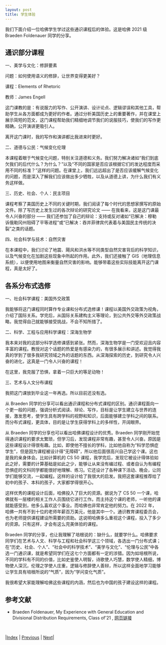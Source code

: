```yaml
---
layout: post
title: 学生体验
---
```


我们下面介绍一位哈佛学生学过这些通识课程后的体验。这是哈佛 2021 级 Braeden Foldenauer 同学的分享。

## 通识部分课程

一、美学与文化：修辞要素

问题：如何使用语义的修辞，让世界变得更美好？

课程：Elements of Rhetoric

教师：James Engell

这门课教的是：有说服力的写作、公开演讲、设计论点、逻辑谬误和其他工具，帮助学生从各方面都成为更好的作者。通过分析美国历史上的重要著作，并在课堂上展示简短的范文，这门课程帮助我们精细地调节我们的说服技巧，使我们的写作更精确，公开演讲更吸引人。

离开这门课时，我的写作和演讲都比我进来时更好。

二、道德与公民：气候变化伦理

本课程着眼于气候变化问题，特别关注道德和义务。我们努力解决诸如“我们到底欠我们的后代什么？为什么？”以及“不同的国家是否应该根据它们的发达程度而采用不同的标准？”这样的问题。在课堂上，我们远远超出了是否应该缓解气候变化的问题，而是深入了解我们应该做出多少牺牲，以及从道德上讲，为什么我们有义务这样做。

三、历史、社会、个人：民主项目

课程考察了美国历史上不同的关键时期，我们阅读了每个时代的思想家撰写的原始文件。除了写历史上发生过的各次辩论的研究论文 —— 在我看来，这是这门课最令人兴奋的部分 —— 我们还参加了自己的辩论：支持或反对诸如“已解决：穆勒诉俄勒冈州阻碍了平等进程”或“已解决：吞并菲律宾代表着与美国民主传统的决裂”之类的话题。

四、社会科学与技术：自然灾害

在本课程中，我们讨论了地震、飓风和洪水等不同类型自然灾害背后的科学知识，以及气候变化在加剧这些现象中所起的作用。此外，我们还接触了 GIS（地理信息系统），以便使用地图来衡量自然灾害的影响。能够带着这些实际技能离开这门课程，真是太好了。

## 各系分布式选修

一、社会科学课程：美国外交政策

我能够将这门课程同时算作专业课和分布式选修课！课程以美国外交政策为视角，介绍了国际关系。学完后，从国际关系建构主义等理论，到公共外交等外交政策战略，我觉得自己就能够接受挑战，不会不知所措了。

二、科学、工程与应用科学课程：深海生物学

我本来对我的这部分科学选修课感到紧张。然而，深海生物学是一门受欢迎且内容丰富的课程。教授对这个话题的热爱是有感染力的，有很多展示和讲述。我觉得我真的学到了很多我研究领域之外的话题的东西。从深海探索的历史，到研究令人兴奋的进化，这真是一门令人兴奋的课程！

在这里，我克服了恐惧，拿着一只巨大的等足动物！

三、艺术与人文分布课程

我把这门课放到毕业这一年再选。所以目前还没有选。

从 Braeden 同学的分享可以看出通识课程和分布式课程的区别。通识课程面向一个更一般的问题，强调分析式阅读、辩论、写作，目标是让学生建立与世界的连接，激发思考，使学生具有跨学科的视野和知识，后面能够建立学科之间的联系。而分布式课程，更具体，目的是让学生获得学科上的多样性，开阔眼界。

从 Braeden 同学的分享也可以看出哈佛课程设计的优秀。Braeden 同学刚开始觉得通识课程的要求太繁琐，但学习后，发现课程非常有趣，甚至令人兴奋。原因是这些课程设计得很有趣。比如，即使他不擅长的学科，比如他自称为“科学恐惧症学生”，但是因为课程被设计得“无障碍”，所以他后面很高兴自己学这个课。这也是我的亲身体会。比如计算机的 CS 50 课程，我学完后，发现它被设计得体验如此之好，需要的计算基础是如此之少，能够让从来没有编过程、或者自认为有编程恐惧症的文科同学都能很好地理解、练习。它还设计了各种课下活动、晚会，让同学们能够交流，一起编程。这样的设计给了我很大的启发。我把这套课程推荐给了初中的孩子、本科的孩子，大家都学得很开心。

这样优秀的课程设计后面，哈佛投入了巨大的资源。据说为了 CS 50 一个课，哈佛就有一层楼的相关工作人员围绕它进行工作。而主持这个课的老师，一听他的课就能感受到，他多么喜欢这个事业。而哈佛也非常肯定他的努力。在 2022 年，哈佛一共有不到十位的老师年薪百万美元，他是其中一个。通识教育课程委员会，也为老师提供课程建设所需要的资助。这说明哈佛多么重视这个课程，投入了多少的资源。只有这样，才会有这么完美体验的课程。

Braeden 同学的分享，也让我理解了培根说的：缺什么，就要学什么。哈佛要求同学们在艺术与人文、科学与工程和社会科学这三个领域，各选出一门分布式课；在“历史、社会、个人”、“社会中的科学技术”、“美学与文化”、“伦理与公民”中各选一门通识课，就是希望同学们在这七个方面都有一定的涉猎。因为如培根所说，不同的学科有不同的价值，比如史鉴使人明智，诗歌使人巧慧，数学使人精细，博物使人深沉，伦理之学使人庄重，逻辑与修辞使人善辩，所以这样全面地学习能够让学生具有培根所说的“气质”，因为“学问变化气质”。

我很希望大家能理解哈佛这些课程的内涵，然后也为中国的孩子建设这样的课程。

## 参考文献

- Braeden Foldenauer, My Experience with General Education and Divisional Distribution Requirements, Class of'21 , [网页链接](https://college.harvard.edu/life-harvard/student-stories/my-experience-general-education-and-divisional-distribution)

<br/>

|[Index](../../) | [Previous](4-2-problem) | [Next](4-4-class)|
